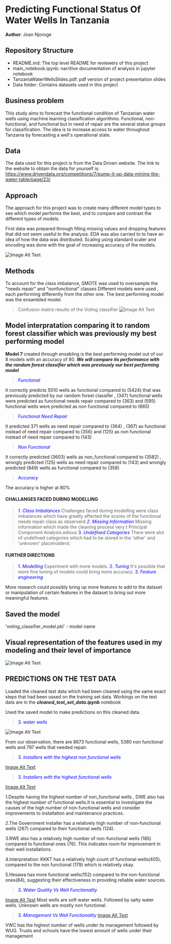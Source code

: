 # Predicting Functional Status Of Water Wells In Tanzania

**Author**: Joan Njoroge

## Repository Structure
>
- README.md: The top level README for reviewers of this project
- main_notebook.ipynb: narritive documentation of analysis in jupyter notebook
- TanzaniaWaterWellsSlides.pdf: pdf version of project presentation slides
- Data folder: Contains datasets used in this project

## Business problem
>

This study aims to forecast the functional condition of Tanzanian water wells using machine learning classification algorithms. Functional, non-functional, and functional but in need of repair are the several status groups for classification. The idea is to increase access to water throughout Tanzania by forecasting a well's operational state.

## Data
>
The data used for this project is from the Data Driven website. The link to the website to obtain the data for yourself is: <https://www.drivendata.org/competitions/7/pump-it-up-data-mining-the-water-table/page/23/>

## Approach
>
The approach for this project was to create many different model types to see which model performs the best, and to compare and contrast the different types of models.

First data was prepared through filling missing values and dropping features that did not seem useful to the analysis. EDA was also carried to to have an idea of how the data was distributed. Scaling using standard scaler and encoding was done with the goal of increasing accuracy of the models.


 ![Image Alt Text](pictures/statusgroup.png)

## Methods
>
To account for the class imbalance, SMOTE was used to oversample the "needs repair" and "nonfunctional" classes
Different models were used , each performing differently from the other one. The best performing model was the ensambled model.

> Confusion matrix results of the Voting classifier
![Image Alt Text](pictures/votingclassifiermatrix.png)
>
## Model interpratation comparing it to random forest classifier which was previously my best performing model
>
**Model 7** created through ensabling is the best performing model out of our 8 models with an accuracy of 80.
***We will compare its performance with the random forest classifier which was previously our best performing model***

> <span style="color: blue">*Functional*</span>

It correctly predicts 5510 wells as functional compared to (5424) that was previously predicted by our random forest classifer , (347) functional wells were predicted as functional needs repair compared to (363) and (595) functional wells were predicted as non functional compared to (665)

> <span style="color: blue">*Functional Need Repair*</span>

It predicted 371 wells as need repair compared to (364) , (367) as functional instead of need repair compared to (356) and (125) as non functional instead of need repair compared to (143)

> <span style="color: blue">*Non Functional*</span>

It correctly predicted (3603) wells as non_functional compared to (3582) , wrongly predicted (125) wells as need repair compared to (143) and wrongly predicted (849) wells as functional compared to (358)

> <span style="color: blue">*Accuracy*</span>

The accuracy is higher at 80%

#### CHALLANGES FACED DURING MODELLING
>

> <span style="color: blue">*1. Class Imbalances*</span>
Challanges faced during modelling were class imbalances which have greatly affected the scores of the functional needs repair class as observerd
> <span style="color: blue">*2. Missing Information*</span>
Missing information which made the cleaning process very t Principal Component Analysis.edious
> <span style="color: blue">3. *Undefined Categories*</span>
There were alot of undefined categories which had to be stored in the 'other' and 'unknown' placeholders\

#### FURTHER DIRECTIONS
>
> <span style="color: blue">1. *Modelling*</span>
Experiment with more models.
> <span style="color: blue">2. *Tuning*</span>
It's possible that more fine tuning of models could bring more accuracy.
> <span style="color: blue">3. *Feature engineering*</span>

More research could possibly bring up more features to add to the dataset or manipulation of certain features in the dataset to bring out more meaningful features.

## Saved the model
>
 'voting_classifier_model.pkl' - model name

## Visual representation of the features used in my modeling and their level of importance
>
![Image Alt Text](pictures/importantfeatures.png)

## PREDICTIONS ON THE TEST DATA

Loaded the cleaned test data which had been cleaned using the same exact steps that had been ussed on the training set data. Workings on the test data are in the ***cleaned_test_set_data.ipynb*** notebook

Used the saved model to make predictions on this cleaned data.

> <span style="color: blue">3. *water wells*</span>
>
![Image Alt Text](pictures/predictedlabels.png)
>

From our observation, there are 8673 functional wells, 5380 non functional wells and 797 wells that needed repair.

> <span style="color: blue">3. *Installers with the highest non functional wells*</span>
>
[Image Alt Text](pictures/nonfunctionalinstallers.png)

> <span style="color: blue">3. *Installers with the highest functional wells*</span>

[Image Alt Text](pictures/functionalinstallers.png)

1.Despite having the highest number of non_functional wells , DWE also has the highest number of functional wells.It is essential to investigate the causes of the high number of non-functional wells and consider improvements to installation and maintenance practices.

2.The Government installer has a relatively high number of non-functional wells (267) compared to their functional wells (124). 

3.RWE also has a relatively high number of non-functional wells (185) compared to functional ones (76). This indicates room for improvement in their well installations.

4.Interpretation: KKKT has a relatively high count of functional wells(405), compared to the non functional (179) which is relatively okay.

5.Hesawa has more functional wells(152) compared to the non-functional ones(84), suggesting their effectiveness in providing reliable water sources.

> <span style="color: blue">3. *Water Quality Vs Well Functionality*</span>

[Image Alt Text](pictures/waterquality.png)
Most wells are soft water wells. Followed by salty water wells. Unknown wells are mostly non functional.

> <span style="color: blue">3. *Management Vs Well Functionality*</span>
[Image Alt Text](pictures/management.png)

VWC has the highest number of wells under its management followed by WUG. Trusts and schools have the lowest amount of wells under their management
